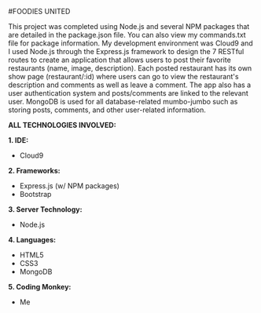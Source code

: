 #FOODIES UNITED

This project was completed using Node.js and several NPM packages that are detailed in the package.json file.
You can also view my commands.txt file for package information. My development environment was Cloud9 and I 
used Node.js through the Express.js framework to design the 7 RESTful routes to create an application that 
allows users to post their favorite restaurants (name, image, description). Each posted restaurant has its 
own show page (restaurant/:id) where users can go to view the restaurant's description and comments as well
as leave a comment. The app also has a user authentication system and posts/comments are linked to the 
relevant user. MongoDB is used for all database-related mumbo-jumbo such as storing posts, comments, and 
other user-related information.

**ALL TECHNOLOGIES INVOLVED:**

**1. IDE:** 
  + Cloud9
 
**2. Frameworks:** 
  + Express.js (w/ NPM packages)
  + Bootstrap

**3. Server Technology:** 
  + Node.js

**4. Languages:**
  + HTML5
  + CSS3
  + MongoDB

**5. Coding Monkey:** 
  + Me